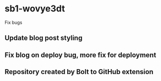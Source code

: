 # sb1-wovye3dt

Fix bugs
## Update blog post styling
## Fix blog on deploy bug, more fix for deployment
## Repository created by Bolt to GitHub extension
